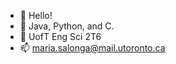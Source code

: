 - 👋 Hello!
- 🌱 Java, Python, and C.
- 💞️ UofT Eng Sci 2T6
- 📫 maria.salonga@mail.utoronto.ca

<!---
mariasalonga/mariasalonga is a ✨ special ✨ repository because its `README.md` (this file) appears on your GitHub profile.
You can click the Preview link to take a look at your changes.
--->
